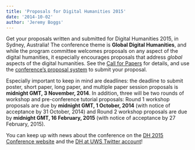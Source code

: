 ```yaml
---
title: 'Proposals for Digital Humanities 2015'
date: '2014-10-02'
author: 'Jeremy Boggs'
---
```

Get your proposals written and submitted for Digital Humanities 2015, in Sydney, Australia! The conference theme is **Global Digital Humanities**, and while the program committee welcomes proposals on any aspect of the digital humanities, it especially encourages proposals that address *global* aspects of the digital humanities. See the [Call for Papers](http://dh2015.org/cfp/) for details, and use the [conference’s proposal system](https://www.conftool.pro/dh2015/) to submit your proposal.

Especially important to keep in mind are deadlines: the deadline to submit poster, short paper, long paper, and multiple paper session proposals is **midnight GMT, 3 November, 2014**. In addition, three will be two rounds of workshop and pre-conference tutorial proposals: Round 1 workshop proposals are due by **midnight GMT, 1 October, 2014** (with notice of acceptance by 31 October, 2014) and Round 2 workshop proposals are due by **midnight GMT, 16 February, 2015** (with notice of acceptance by 27 February, 2015).

You can keep up with news about the conference on the [<abbr>DH</abbr> 2015 Conference website](http://dh2015.org) and the [<abbr>DH</abbr> at UWS Twitter account](http://twitter.com/DH_UWS)!